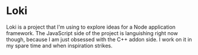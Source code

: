 # Loki
Loki is a project that I'm using to explore ideas for a Node application framework. The JavaScript side of the project is languishing right now though, because I am just obsessed with the C++ addon side. I work on it in my spare time and when inspiration strikes.
